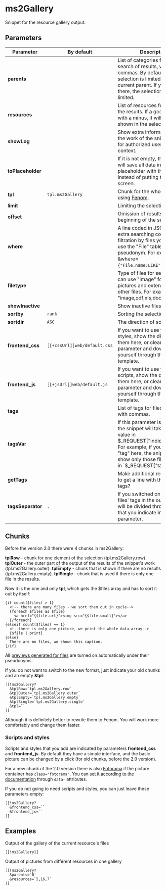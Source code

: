# ms2Gallery

Snippet for the resource gallery output.

## Parameters

Parameter         | By default                   | Description
------------------|------------------------------|-------------------------------------------------------------------------------------------------------------------------------------------------------------------------------------------------------------------
**parents**       |                              | List of categories for the search of results, with commas. By default the selection is limited by the current parent. If you put 0 there, the selection will not be limited.
**resources**     |                              | List of resources for output in the results. If a good's id starts with a minus, it will not be shown in the selection.
**showLog**       |                              | Show extra information about the work of the snippet. Only for authorized users in "mgr" context.
**toPlaceholder** |                              | If it is not empty, the snippet will save all data into a placeholder with this name instead of putting them to the screen.
**tpl**           | `tpl.ms2Gallery`             | Chunk for the whole gallery using [Fenom][1].
**limit**         |                              | Limiting the selection of results
**offset**        |                              | Omission of results from the beginning of the selection
**where**         |                              | A line coded in JSON, with extra searching conditions. For filtration by files you should use the "File" table's pseudonym. For example, &where=`{"File.name:LIKE":"%img%"}`.
**filetype**      |                              | Type of files for selection. You can use "image" for indicating pictures and extending all other files. For example: "image,pdf,xls,doc".
**showInactive**  |                              | Show inactive files.
**sortby**        | `rank`                       | Sorting the selection.
**sortdir**       | `ASC`                        | The direction of sorting.
**frontend_css**  | `[[+cssUrl]]web/default.css` | If you want to use your own styles, show the direction to them here, or clean up the parameter and download them yourself through the site's template.
**frontend_js**   | `[[+jsUrl]]web/default.js`   | If you want to use your own scripts, show the direction to them here, or clean up the parameter and download them yourself through the site's template.
**tags**          |                              | List of tags for files output, with commas.
**tagsVar**       |                              | If this parameter is not empty, the snippet will take "tags" value in $_REQUEST["indicatedname"]. For example, if you indicate "tag" here, the snippet will show only those files that suit in `$_REQUEST["tag"]`.
**getTags**       |                              | Make additional requests so as to get a line with the file's tags?
**tagsSeparator** | `,`                          | If you switched on getting files' tags in the output, they will be divided through the line that you indicate in this parameter.

## Chunks

Before the version 2.0 there were 4 chunks in ms2Gallery:

**tplRow** - chunk for one element of the selection (tpl.ms2Gallery.row).
**tplOuter** - the outer part of the output of the results of the snippet's work (tpl.ms2Gallery.outer).
**tplEmpty** - chunk that is shown if there are no results (tpl.ms2Gallery.empty).
**tplSingle** - chunk that is used if there is only one file in the results.

Now it is the one and only **tpl**, which gets the $files array and has to sort it out by itself:

```fenom
{if count($files) > 1}
  <!-- there are many files - we sort them out in cycle-->
  {foreach $files as $file}
    <a href="{$file.url}"><img src="{$file.small}"></a>
  {/foreach}
{elseif count($files) == 1}
  <!--there is only one picture, we print the whole data array-->
  {$file | print}
{else}
  There are no files, we shown this caption.
{/if}
```

All [previews generated for files][2] are turned on automatically under their pseudonyms.

If you do not want to switch to the new format, just indicate your old chunks and an empty **&tpl**:

```modx
[[!ms2Gallery?
  &tplRow=`tpl.ms2Gallery.row`
  &tplOuter=`tpl.ms2Gallery.outer`
  &tplEmpty=`tpl.ms2Gallery.empty`
  &tplSingle=`tpl.ms2Gallery.single`
  &tpl=``
]]
```

Although it is definitely better to rewrite them to Fenom. You will work more comfortably and change them faster.

### Scripts and styles

Scripts and styles that you add are indicated by parameters **frontend_css** and **frontend_js**.
By default they have a simple interface, and the basic picture can be changed by a click (for old chunks, before the 2.0 version).

For a new chunk of the 2.0 version there is also [Fotorama][3] if the picture container has `class="fotorama"`.
You can [set it according to the documentation][4] through `data-` attributes.

If you do not going to need scripts and styles, you can just leave these parameters empty:

```modx
[[!ms2Gallery?
  &frontend_css=``
  &frontend_js=``
]]
```

## Examples

Output of the gallery of the current resource's files

```modx
[[!ms2Gallery]]
```

Output of pictures from different resources in one gallery

```modx
[[!ms2Gallery?
  &parents=`0`
  &resources=`5,16,7`
]]
```

[1]: /en/components/pdotools/parser
[2]: /en/components/ms2gallery/preview-generation
[3]: http://fotorama.io/
[4]: http://fotorama.io/customize/
